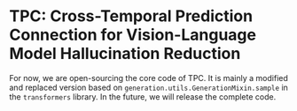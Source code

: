 # TPC: Cross-Temporal Prediction Connection for Vision-Language Model Hallucination Reduction
For now, we are open-sourcing the core code of TPC. It is mainly a modified and replaced version based on `generation.utils.GenerationMixin.sample` in the `transformers` library. In the future, we will release the complete code. 
